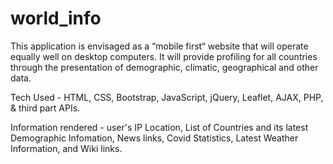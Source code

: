 # world_info

This application is envisaged as a “mobile first“ website that will operate equally well on desktop computers. It will provide profiling for all countries through the presentation of demographic, climatic, geographical and other data.

Tech Used - HTML, CSS, Bootstrap, JavaScript, jQuery, Leaflet, AJAX, PHP, & third part APIs.

Information rendered - user's IP Location, List of Countries and its latest Demographic Infomation, News links, Covid Statistics, Latest Weather Information, and Wiki links.
